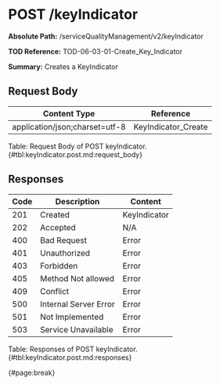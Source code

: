 <!--
    ATTENTION: This file was generated via gradle!
               Do NOT manually edit this file! Any such changes will be overwritten!
-->

# POST /keyIndicator

**Absolute Path:** /serviceQualityManagement/v2/keyIndicator

**TOD Reference:** TOD-06-03-01-Create_Key_Indicator

**Summary:** Creates a KeyIndicator

## Request Body

| Content Type | Reference |
|--------------|-----------|
| application/json;charset=utf-8 | KeyIndicator_Create |

Table: Request Body of POST keyIndicator. {#tbl:keyIndicator.post.md:request_body}

## Responses

| Code | Description | Content |
|------|-------------|---------|
| 201 | Created | KeyIndicator |
| 202 | Accepted | N/A |
| 400 | Bad Request | Error |
| 401 | Unauthorized | Error |
| 403 | Forbidden | Error |
| 405 | Method Not allowed | Error |
| 409 | Conflict | Error |
| 500 | Internal Server Error | Error |
| 501 | Not Implemented | Error |
| 503 | Service Unavailable | Error |

Table: Responses of POST keyIndicator. {#tbl:keyIndicator.post.md:responses}

{#page:break}
